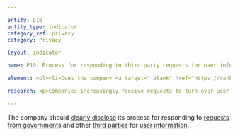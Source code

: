 ```yaml
---

entity: p10
entity_type: indicator
category_ref: privacy
category: Privacy

layout: indicator

name: P10. Process for responding to third-party requests for user information

element: <ol><li>Does the company <a target="_blank" href="https://rankingdigitalrights.org/2018-indicators/#clearlydisclose">clearly disclose</a> its process for responding to <a target="_blank" href="https://rankingdigitalrights.org/2018-indicators/#nonjudicial">non-judicial government requests</a>?</li><li>Does the company <a target="_blank" href="https://rankingdigitalrights.org/2018-indicators/#clearlydisclose">clearly disclose</a> its process for responding to <a target="_blank" href="https://rankingdigitalrights.org/2018-indicators/#courtorder">court orders</a>?</li><li>Does the company <a target="_blank" href="https://rankingdigitalrights.org/2018-indicators/#clearlydisclose">clearly disclose </a>its process for responding to government requests from foreign jurisdictions?</li><li>Does the company <a target="_blank" href="https://rankingdigitalrights.org/2018-indicators/#clearlydisclose">clearly disclose</a> its process for responding to <a target="_blank" href="https://rankingdigitalrights.org/2018-indicators/#privaterequest">requests made by private parties</a>?</li><li>Do the company’s explanations <a target="_blank" href="https://rankingdigitalrights.org/2018-indicators/#clearlydisclose">clearly disclose</a> the legal basis under which it may comply with <a target="_blank" href="https://rankingdigitalrights.org/2018-indicators/#governmentrequest">government requests</a>?</li><li>Do the company’s explanations <a target="_blank" href="https://rankingdigitalrights.org/2018-indicators/#clearlydisclose">clearly disclose</a> the basis under which it may comply with <a target="_blank" href="https://rankingdigitalrights.org/2018-indicators/#privaterequest">requests from private parties</a>?</li><li>Does the company <a target="_blank" href="https://rankingdigitalrights.org/2018-indicators/#clearlydisclose">clearly disclose</a> that it carries out due diligence on <a target="_blank" href="https://rankingdigitalrights.org/2018-indicators/#governmentrequest">government requests</a> before deciding how to respond?</li><li>Does the company <a target="_blank" href="https://rankingdigitalrights.org/2018-indicators/#clearlydisclose">clearly disclose</a> that it carries out due diligence on <a target="_blank" href="https://rankingdigitalrights.org/2018-indicators/#privaterequest">private requests</a> before deciding how to respond?</li><li>Does the company commit to push back on inappropriate or overbroad <a target="_blank" href="https://rankingdigitalrights.org/2018-indicators/#governmentrequest">government requests</a>?</li><li>Does the company commit to push back on inappropriate or overbroad <a target="_blank" href="https://rankingdigitalrights.org/2018-indicators/#privaterequest">private requests</a>?</li><li>Does the company provide clear guidance or examples of implementation of its process for <a target="_blank" href="https://rankingdigitalrights.org/2018-indicators/#governmentrequest">government requests</a>?</li><li>Does the company provide clear guidance or examples of implementation of its process for <a target="_blank" href="https://rankingdigitalrights.org/2018-indicators/#privaterequest">private requests</a>?</li></ol> 

research: <p>Companies increasingly receive requests to turn over user information. These requests can come from government agencies or courts (both domestic and foreign), as well as from private entities (i.e. non-governmental and non-judicial entities) We expect companies to publicly disclose their process for responding to requests from each type of third party, along with the basis for complying with these requests. Companies should also publicly commit to pushing back on inappropriate or overbroad government and private requests.</p><p>In some cases, the law might prevent a company from disclosing information referenced in this indicator’s elements. Researchers will document situations where this is the case, but a company will still lose points if it fails to meet all elements. This represents a situation where the law causes companies to fall short of best practice, and we encourage companies to advocate for laws that enable them to fully respect users’ rights to freedom of expression and privacy.</p><p><b>Potential sources:</b></p><ul><li>Company transparency report</li><li>Company law enforcement guidelines</li><li>Company privacy policy</li><li>Company blog posts</li></ul>

---
```

The company should <a target="_blank" href="https://rankingdigitalrights.org/2018-indicators/#clearlydisclose">clearly disclose</a> its process for responding to <a target="_blank" href="https://rankingdigitalrights.org/2018-indicators/#govrequest">requests from governments</a> and other <a target="_blank" href="https://rankingdigitalrights.org/2018-indicators/#thirdparty">third parties</a> for <a target="_blank" href="https://rankingdigitalrights.org/2018-indicators/#userinformation">user information</a>.